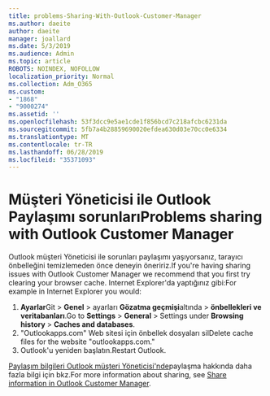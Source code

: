 ```yaml
---
title: problems-Sharing-With-Outlook-Customer-Manager
ms.author: daeite
author: daeite
manager: joallard
ms.date: 5/3/2019
ms.audience: Admin
ms.topic: article
ROBOTS: NOINDEX, NOFOLLOW
localization_priority: Normal
ms.collection: Adm_O365
ms.custom:
- "1868"
- "9000274"
ms.assetid: ''
ms.openlocfilehash: 53f3dcc9e5ae1cde1f856bcd7c218afcbc6231da
ms.sourcegitcommit: 5fb7a4b28859690020efdea630d03e70cc0e6334
ms.translationtype: MT
ms.contentlocale: tr-TR
ms.lasthandoff: 06/28/2019
ms.locfileid: "35371093"
---
```

# <a name="problems-sharing-with-outlook-customer-manager"></a><span data-ttu-id="37564-102">Müşteri Yöneticisi ile Outlook Paylaşımı sorunları</span><span class="sxs-lookup"><span data-stu-id="37564-102">Problems sharing with Outlook Customer Manager</span></span>

<span data-ttu-id="37564-103">Outlook müşteri Yöneticisi ile sorunları paylaşımı yaşıyorsanız, tarayıcı önbelleğini temizlemeden önce deneyin öneririz.</span><span class="sxs-lookup"><span data-stu-id="37564-103">If you're having sharing issues with Outlook Customer Manager we recommend that you first try clearing your browser cache.</span></span> <span data-ttu-id="37564-104">Internet Explorer'da yaptığınız gibi:</span><span class="sxs-lookup"><span data-stu-id="37564-104">For example in Internet Explorer you would:</span></span>

1. <span data-ttu-id="37564-105">**Ayarlar**Git > **Genel** > ayarları **Gözatma geçmişi**altında > **önbellekleri ve veritabanları**.</span><span class="sxs-lookup"><span data-stu-id="37564-105">Go to **Settings** > **General** > Settings under **Browsing history** > **Caches and databases**.</span></span>
2. <span data-ttu-id="37564-106">"Outlookapps.com" Web sitesi için önbellek dosyaları sil</span><span class="sxs-lookup"><span data-stu-id="37564-106">Delete cache files for the website "outlookapps.com."</span></span>
3. <span data-ttu-id="37564-107">Outlook'u yeniden başlatın.</span><span class="sxs-lookup"><span data-stu-id="37564-107">Restart Outlook.</span></span>

<span data-ttu-id="37564-108">[Paylaşım bilgileri Outlook müşteri Yöneticisi'nde](https://support.office.com/article/4f26cc69-67da-4cd5-b344-02d1a4799310%20)paylaşma hakkında daha fazla bilgi için bkz.</span><span class="sxs-lookup"><span data-stu-id="37564-108">For more information about sharing, see [Share information in Outlook Customer Manager](https://support.office.com/article/4f26cc69-67da-4cd5-b344-02d1a4799310%20).</span></span>